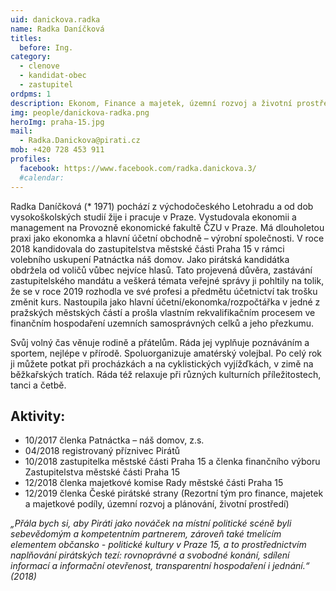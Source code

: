 ```yaml
---
uid: danickova.radka
name: Radka Daníčková
titles:
  before: Ing.
category:
  - clenove
  - kandidat-obec
  - zastupitel
ordpms: 1
description: Ekonom, Finance a majetek, územní rozvoj a životní prostředí, Hostivař
img: people/danickova-radka.png
heroImg: praha-15.jpg
mail:
  - Radka.Danickova@pirati.cz
mob: +420 728 453 911
profiles:
  facebook: https://www.facebook.com/radka.danickova.3/
  #calendar: 
---
```


Radka Daníčková (* 1971) pochází z východočeského Letohradu a od dob vysokoškolských studií žije i pracuje v Praze. Vystudovala ekonomii a management na Provozně ekonomické fakultě ČZU v Praze. Má dlouholetou praxi jako ekonomka a hlavní účetní obchodně – výrobní společnosti. V roce 2018 kandidovala do zastupitelstva městské části Praha 15 v rámci volebního uskupení Patnáctka náš domov. Jako pirátská kandidátka obdržela od voličů vůbec nejvíce hlasů. Tato projevená důvěra, zastávání zastupitelského mandátu a veškerá témata veřejné správy ji pohltily na tolik, že se v roce 2019 rozhodla ve své profesi a předmětu účetnictví tak trošku změnit kurs. Nastoupila jako hlavní účetní/ekonomka/rozpočtářka v jedné z pražských městských částí a prošla vlastním rekvalifikačním procesem ve finančním hospodaření uzemních samosprávných celků a jeho přezkumu.

Svůj volný čas věnuje rodině a přátelům. Ráda jej vyplňuje poznáváním a sportem, nejlépe v přírodě. Spoluorganizuje amatérský volejbal. Po celý rok ji můžete potkat při procházkách a na cyklistických vyjížďkách, v zimě na běžkařských tratích. Ráda též relaxuje při různých kulturních příležitostech, tanci a četbě.

## Aktivity:
- 10/2017 členka Patnáctka – náš domov, z.s. 
- 04/2018 registrovaný příznivec Pirátů
- 10/2018 zastupitelka městské části Praha 15 a členka finančního výboru Zastupitelstva městské části Praha 15
- 12/2018 členka majetkové komise Rady městské části Praha 15
- 12/2019 členka České pirátské strany (Rezortní tým pro finance, majetek a majetkové podíly, územní rozvoj a plánování, životní prostředí) 

*„Přála bych si, aby Piráti jako nováček na místní politické scéně byli sebevědomým a kompetentním partnerem, zároveň také tmelícím elementem občansko - politické kultury v Praze 15, a to prostřednictvím naplňování pirátských tezí: rovnoprávné a svobodné konání, sdílení informací a informační otevřenost, transparentní hospodaření i jednání.“ (2018)*

